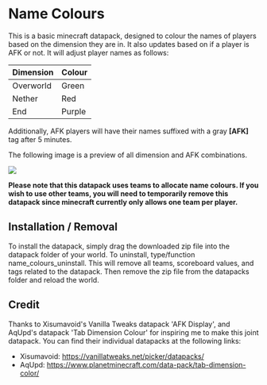 # Name Colours
This is a basic minecraft datapack, designed to colour the names of players based on the dimension they are in. It also updates based on if a player is AFK or not. It will adjust player names as follows:

| Dimension | Colour    |
------------|-----------|
| Overworld | Green     |
| Nether    | Red       |
| End       | Purple    |

Additionally, AFK players will have their names suffixed with a gray **\[AFK]** tag after 5 minutes.

The following image is a preview of all dimension and AFK combinations.

![](https://i.imgur.com/m3Hjg2F.png)

**Please note that this datapack uses teams to allocate name colours. If you wish to use other teams, you will need to temporarily remove this datapack since minecraft currently only allows one team per player.**

## Installation / Removal
To install the datapack, simply drag the downloaded zip file into the datapack folder of your world.
To uninstall, type/function name_colours_uninstall. This will remove all teams, scoreboard values, and tags related to the datapack. Then remove the zip file from the datapacks folder and reload the world.

## Credit
Thanks to Xisumavoid's Vanilla Tweaks datapack 'AFK Display', and AqUpd's datapack 'Tab Dimension Colour' for inspiring me to make this joint datapack. You can find their individual datapacks at the following links:
- Xisumavoid: https://vanillatweaks.net/picker/datapacks/
- AqUpd: https://www.planetminecraft.com/data-pack/tab-dimension-color/
